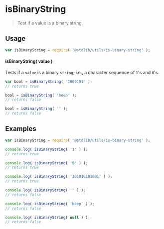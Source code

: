 isBinaryString
===
> Test if a value is a binary string.

<!-- <usage> -->
## Usage

``` javascript
var isBinaryString = require( '@stdlib/utils/is-binary-string' );
```

#### isBinaryString( value )

Tests if a `value` is a binary `string`; i.e., a character sequence of `1`'s and `0`'s.

``` javascript
var bool = isBinaryString( '1000101' );
// returns true

bool = isBinaryString( 'beep' );
// returns false

bool = isBinaryString( '' );
// returns false
```
<!-- </usage> -->

<!-- <examples> -->
## Examples

``` javascript
var isBinaryString = require( '@stdlib/utils/is-binary-string' );

console.log( isBinaryString( '1' ) );
// returns true

console.log( isBinaryString( '0' ) );
// returns true

console.log( isBinaryString( '101010101001' ) );
// returns true

console.log( isBinaryString( '' ) );
// returns false

console.log( isBinaryString( 'beep' ) );
// returns false

console.log( isBinaryString( null ) );
// returns false
```
<!-- </examples> -->

<!-- <links> -->
<!-- </links> -->

